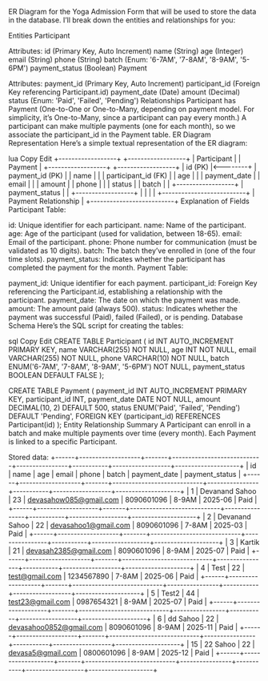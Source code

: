 ER Diagram for the Yoga Admission Form that will be used to store the data in the database. I’ll break down the entities and relationships for you:

Entities
Participant

Attributes:
id (Primary Key, Auto Increment)
name (String)
age (Integer)
email (String)
phone (String)
batch (Enum: '6-7AM', '7-8AM', '8-9AM', '5-6PM')
payment_status (Boolean)
Payment

Attributes:
payment_id (Primary Key, Auto Increment)
participant_id (Foreign Key referencing Participant.id)
payment_date (Date)
amount (Decimal)
status (Enum: 'Paid', 'Failed', 'Pending')
Relationships
Participant has Payment (One-to-One or One-to-Many, depending on payment model. For simplicity, it’s One-to-Many, since a participant can pay every month.)
A participant can make multiple payments (one for each month), so we associate the participant_id in the Payment table.
ER Diagram Representation
Here’s a simple textual representation of the ER diagram:

lua
Copy
Edit
  +------------------+             +------------------+
  |   Participant    |             |      Payment     |
  +------------------+             +------------------+
  | id (PK)          |<--------+    | payment_id (PK)  |
  | name             |         |    | participant_id (FK) |
  | age              |         |    | payment_date      |
  | email            |         |    | amount            |
  | phone            |         |    | status            |
  | batch            |         |    +------------------+
  | payment_status   |         |
  +------------------+         |
                               |
                               |
                               |
                    +--------------------------+
                    |    Payment Relationship   |
                    +--------------------------+
Explanation of Fields
Participant Table:

id: Unique identifier for each participant.
name: Name of the participant.
age: Age of the participant (used for validation, between 18-65).
email: Email of the participant.
phone: Phone number for communication (must be validated as 10 digits).
batch: The batch they’ve enrolled in (one of the four time slots).
payment_status: Indicates whether the participant has completed the payment for the month.
Payment Table:

payment_id: Unique identifier for each payment.
participant_id: Foreign Key referencing the Participant.id, establishing a relationship with the participant.
payment_date: The date on which the payment was made.
amount: The amount paid (always 500).
status: Indicates whether the payment was successful (Paid), failed (Failed), or is pending.
Database Schema
Here’s the SQL script for creating the tables:

sql
Copy
Edit
CREATE TABLE Participant (
    id INT AUTO_INCREMENT PRIMARY KEY,
    name VARCHAR(255) NOT NULL,
    age INT NOT NULL,
    email VARCHAR(255) NOT NULL,
    phone VARCHAR(10) NOT NULL,
    batch ENUM('6-7AM', '7-8AM', '8-9AM', '5-6PM') NOT NULL,
    payment_status BOOLEAN DEFAULT FALSE
);

CREATE TABLE Payment (
    payment_id INT AUTO_INCREMENT PRIMARY KEY,
    participant_id INT,
    payment_date DATE NOT NULL,
    amount DECIMAL(10, 2) DEFAULT 500,
    status ENUM('Paid', 'Failed', 'Pending') DEFAULT 'Pending',
    FOREIGN KEY (participant_id) REFERENCES Participant(id)
);
Entity Relationship Summary
A Participant can enroll in a batch and make multiple payments over time (every month).
Each Payment is linked to a specific Participant.


Stored data:
+------+-------------------+-------+----------------------------+----------------+-----------+------------------+--------------------+
|  id  |       name        |  age  |           email            |     phone      |   batch   |  payment_date    | payment_status     |
+------+-------------------+-------+----------------------------+----------------+-----------+------------------+--------------------+
|   1  | Devanand Sahoo    |   23  | devasahow085@gmail.com      | 8090601096     |  8-9AM    | 2025-06          | Paid               |
+------+-------------------+-------+----------------------------+----------------+-----------+------------------+--------------------+
|   2  | Devanand Sahoo    |   22  | devasahoo1@gmail.com        | 8090601096     |  7-8AM    | 2025-03          | Paid               |
+------+-------------------+-------+----------------------------+----------------+-----------+------------------+--------------------+
|   3  | Kartik            |   21  | devasah2385@gmail.com       | 8090601096     |  8-9AM    | 2025-07          | Paid               |
+------+-------------------+-------+----------------------------+----------------+-----------+------------------+--------------------+
|   4  | Test              |   22  | test@gmail.com              | 1234567890     |  7-8AM    | 2025-06          | Paid               |
+------+-------------------+-------+----------------------------+----------------+-----------+------------------+--------------------+
|   5  | Test2             |   44  | test23@gmail.com            | 0987654321     |  8-9AM    | 2025-07          | Paid               |
+------+-------------------+-------+----------------------------+----------------+-----------+------------------+--------------------+
|   6  | dd Sahoo          |   22  | devasahoo0852@gmail.com     | 8090601096     |  8-9AM    | 2025-11          | Paid               |
+------+-------------------+-------+----------------------------+----------------+-----------+------------------+--------------------+
|  15  | 22 Sahoo          |   22  | devasa5@gmail.com           | 0800601096     |  8-9AM    | 2025-12          | Paid               |
+------+-------------------+-------+----------------------------+----------------+-----------+------------------+--------------------+

							
